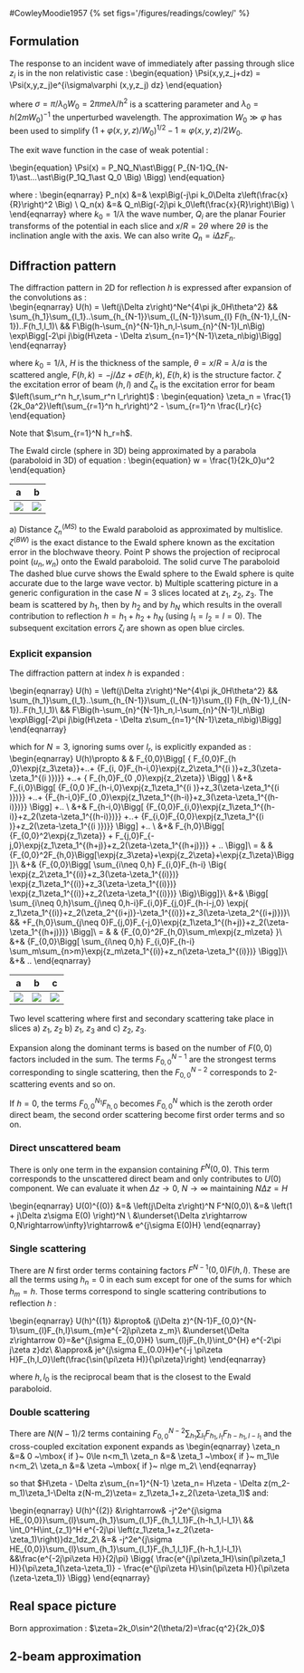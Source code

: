 #CowleyMoodie1957
{% set figs='/figures/readings/cowley/' %}

## Formulation
The response to an incident wave of immediately after passing through
slice $z_i$ is in the non relativistic case :
\begin{equation}
    \Psi(x,y,z_j+dz) = \Psi(x,y,z_j)e^{i\sigma\varphi (x,y,z_j) dz}
\end{equation}

where $\sigma=\pi/\lambda_0W_0=2\pi me\lambda/h^2$
is a scattering parameter and
$\lambda_0=h(2mW_0)^{-1}$ the unperturbed wavelength.
The approximation $W_0\gg \varphi$ has been used to simplify
$(1+\varphi(x,y,z)/W_0)^{1/2}-1\approx \varphi(x,y,z)/2W_0$.

The exit wave function in the case of weak potential :

\begin{equation}
  \Psi(x) = P_NQ_N\ast\Bigg( P_{N-1}Q_{N-1}\ast...\ast\Big(P_1Q_1\ast Q_0 \Big)  \Bigg)
\end{equation}

where :
\begin{eqnarray}
  P_n(x) &=& \exp\Big(-j\pi k_0\Delta z\left(\frac{x}{R}\right)^2 \Big) \\
  Q_n(x) &=& Q_n\Big(-2j\pi k_0\left(\frac{x}{R}\right)\Big)   \\
\end{eqnarray}
where
$k_0=1/\lambda$ the wave number,
$Q_i$ are the planar Fourier transforms of the potential in each slice and
$x/R=2\theta$ where $2\theta$ is the inclination angle with the axis.
We can also write $Q_n=i\Delta zF_n$.


## Diffraction pattern  

The diffraction pattern in 2D for reflection $h$ is expressed after expansion of the convolutions as :   
\begin{eqnarray}
  U(h) = \left(j\Delta z\right)^Ne^{4\pi jk_0H\theta^2} &&
  \sum_{h_1}\sum_{l_1}..\sum_{h_{N-1}}\sum_{l_{N-1}}\sum_{l}
  F(h_{N-1},l_{N-1})..F(h_1,l_1)\\
  && F\Big(h-\sum_{n}^{N-1}h_n,l-\sum_{n}^{N-1}l_n\Big)
  \exp\Bigg[-2\pi j\big(H\zeta - \Delta z\sum_{n=1}^{N-1}\zeta_n\big)\Bigg]
\end{eqnarray}

where $k_0=1/\lambda$, $H$ is the thickness of the sample, $\theta=x/R=\lambda/a$ is the scattered angle, $F(h,k)=-j/\Delta z + \sigma E(h,k)$, $E(h,k)$ is the structure factor.
$\zeta$ the excitation error of beam $(h,l)$ and $\zeta_n$ is the excitation error for beam $\left(\sum_r^n h_r,\sum_r^n l_r\right)$ :
\begin{equation}
  \zeta_n = \frac{1}{2k_0a^2}\left(\sum_{r=1}^n h_r\right)^2 - \sum_{r=1}^n \frac{l_r}{c}
\end{equation}

Note that $\sum_{r=1}^N h_r=h$.

The Ewald circle (sphere in 3D) being approximated by a parabola (paraboloid in 3D) of equation :
\begin{equation}
  w = \frac{1}{2k_0}u^2
\end{equation}

a  | b
-- | --
[![]({{figs}}parabola.svg)]({{figs}}parabola.svg) | [![]({{figs}}scat3_1.svg)]({{figs}}scat3_1.svg)

a) Distance $\zeta_n^{(MS)}$ to the Ewald paraboloid as approximated by multislice.
$\zeta^{(BW)}$ is the exact distance to the Ewald sphere known as the excitation error in the blochwave theory.
Point P shows the projection of reciprocal point $(u_n,w_n)$ onto the Ewald paraboloid.
The solid curve The paraboloid The dashed blue curve shows the Ewald sphere  to the Ewald sphere is quite accurate due to the large wave vector.
b) Multiple scattering picture in a generic configuration in the case $N=3$ slices located at $z_1$, $z_2$, $z_3$. The beam is scattered by $h_1$, then by $h_2$ and by $h_N$ which results in the overall contribution to reflection $h=h_1+h_2+h_N$ (using $l_1=l_2=l=0$). The subsequent excitation errors $\zeta_i$ are shown as open blue circles.


### Explicit expansion

The diffraction pattern at index $h$ is expanded :

\begin{eqnarray}
  U(h) = \left(j\Delta z\right)^Ne^{4\pi jk_0H\theta^2} &&
  \sum_{h_1}\sum_{l_1}..\sum_{h_{N-1}}\sum_{l_{N-1}}\sum_{l}
  F(h_{N-1},l_{N-1})..F(h_1,l_1)\\
  && F\Big(h-\sum_{n}^{N-1}h_n,l-\sum_{n}^{N-1}l_n\Big)
  \exp\Bigg[-2\pi j\big(H\zeta - \Delta z\sum_{n=1}^{N-1}\zeta_n\big)\Bigg]
\end{eqnarray}

which for $N=3$, ignoring sums over $l_r$, is explicitly expanded as :
\begin{eqnarray}
  U(h)\propto
      & & F_{0,0}\Bigg[
        { F_{0,0}F_{h  ,0}\expj{z_3\zeta}}+..+
        {F_{i,  0}F_{h-i,0}\expj{z_2\zeta_1^{(i  )}+z_3(\zeta-\zeta_1^{(i  )})}} +..+
        { F_{h,0}F_{0  ,0}\expj{z_2\zeta}}
        \Bigg] \\
      &+& F_{i,0}\Bigg[
        {F_{0,0  }F_{h-i,0}\expj{z_1\zeta_1^{(i  )}+z_3(\zeta-\zeta_1^{(i  )})}} +..+
        {F_{h-i,0}F_{0  ,0}\expj{z_1\zeta_1^{(h-i)}+z_3(\zeta-\zeta_1^{(h-i)})}}
        \Bigg] +.. \\
      &+& F_{h-i,0}\Bigg[
        {F_{0,0}F_{i,0}\expj{z_1\zeta_1^{(h-i)}+z_2(\zeta-\zeta_1^{(h-i)})}} +..+
        {F_{i,0}F_{0,0}\expj{z_1\zeta_1^{(i  )}+z_2(\zeta-\zeta_1^{(i  )})}}
        \Bigg] +.. \\
      &+& F_{h,0}\Bigg[
        {F_{0,0}^2\expj{z_1\zeta}}
        + F_{j,0}F_{-j,0}\expj{z_1\zeta_1^{(h+j)}+z_2(\zeta-\zeta_1^{(h+j)})} + ..
        \Bigg]\\
    = & & {F_{0,0}^2F_{h,0}\Bigg[\expj{z_3\zeta}+\expj{z_2\zeta}+\expj{z_1\zeta}\Bigg]}\\
      &+& {F_{0,0}\Bigg[
        \sum_{i\neq 0,h} F_{i,0}F_{h-i} \Big\{
          \expj{z_2\zeta_1^{(i)}+z_3(\zeta-\zeta_1^{(i)})}
          \expj{z_1\zeta_1^{(i)}+z_3(\zeta-\zeta_1^{(i)})}
          \expj{z_1\zeta_1^{(i)}+z_2(\zeta-\zeta_1^{(i)})}
        \Big\}\Bigg]}\\
      &+& \Bigg[
        \sum_{i\neq 0,h}\sum_{j\neq 0,h-i}F_{i,0}F_{j,0}F_{h-i-j,0}
           \expj{ z_1\zeta_1^{(i)}+z_2(\zeta_2^{(i+j)}-\zeta_1^{(i)})+z_3(\zeta-\zeta_2^{(i+j)})}\\
        && +F_{h,0}\sum_{j\neq 0}F_{j,0}F_{-j,0}\expj{z_1\zeta_1^{(h+j)}+z_2(\zeta-\zeta_1^{(h+j)})}
          \Bigg]\\
    = & & {F_{0,0}^2F_{h,0}\sum_m\expj{z_m\zeta} }\\
      &+& {F_{0,0}\Bigg[
        \sum_{i\neq 0,h} F_{i,0}F_{h-i} \sum_m\sum_{n>m}\expj{z_m\zeta_1^{(i)}+z_n(\zeta-\zeta_1^{(i)})}
        \Bigg]}\\
      &+& ..
\end{eqnarray}

a  | b  | c
-- | -- | --
[![]({{figs}}scat2_0.svg)]({{figs}}scat2_0.svg) |  [![]({{figs}}scat2_1.svg)]({{figs}}scat2_1.svg) |  [![]({{figs}}scat2_2.svg)]({{figs}}scat2_2.svg) |

Two level scattering where first and secondary scattering take place in slices a) $z_1$, $z_2$ b) $z_1$, $z_3$ and c) $z_2$, $z_3$.


Expansion along the dominant terms is based on the number of $F(0,0)$ factors included in the sum.
The terms $F_{0,0}^{N-1}$ are the strongest terms corresponding to single scattering, then the $F_{0,0}^{N-2}$ corresponds to 2-scattering events and so on.

If $h=0$, the terms $F_{0,0}^{N_1}F_{h,0}$ becomes $F^N_{0,0}$ which is the zeroth order direct beam,
the second order scattering become first order terms and so on.


### Direct unscattered beam

There is only one term in the expansion containing $F^N(0,0)$. This term corresponds to the unscattered direct beam and only contributes to $U(0)$ component. We can evaluate it when $\Delta z\rightarrow 0$, $N\rightarrow\infty$ maintaining $N\Delta z=H$

\begin{eqnarray}
  U(0)^{(0)}
    &=& \left(j\Delta z\right)^N F^N(0,0)\\
    &=& \left(1 + j\Delta z\sigma E(0) \right)^N \\
    &\underset{\Delta z\rightarrow 0,N\rightarrow\infty}\rightarrow& e^{j\sigma E(0)H}
\end{eqnarray}

### Single scattering
There are $N$ first order terms containing factors $F^{N-1}(0,0)F(h,l)$.
These are all the terms using $h_n=0$ in each sum except for one of the sums for which $h_m=h$. Those terms correspond to single scattering contributions to reflection $h$ :

\begin{eqnarray}
  U(h)^{(1)} &\propto&
    (j\Delta z)^{N-1}F_{0,0}^{N-1}\sum_{l}F_{h,l}\sum_{m}e^{-2j\pi\zeta z_m}\\
    &\underset{\Delta z\rightarrow 0}=&e^{j\sigma E_{0,0}H}
      \sum_{l}jF_{h,l}\int_0^{H} e^{-2\pi j\zeta z}dz\\
    &\approx& je^{j\sigma E_{0.0}H}e^{-j \pi\zeta H}F_{h,l_0}\left(\frac{\sin(\pi\zeta H)}{\pi\zeta}\right)
\end{eqnarray}

where $h,l_0$ is the reciprocal beam that is the closest to the Ewald paraboloid.


### Double scattering

There are $N(N-1)/2$ terms containing
$F_{0,0}^{N-2}\sum_{h_1}\sum_{l_1}F_{h_1,l_1}F_{h-h_1,l-l_1}$ and the cross-coupled excitation exponent expands as
\begin{eqnarray}
  \zeta_n &=& 0       ~\mbox{  if  }~ 0\le n<m_1\\
  \zeta_n &=& \zeta_1 ~\mbox{  if  }~ m_1\le n<m_2\\
  \zeta_n &=& \zeta   ~\mbox{  if  }~ n\ge m_2\\
\end{eqnarray}

so that
$H\zeta - \Delta z\sum_{n=1}^{N-1} \zeta_n=
H\zeta - \Delta z(m_2-m_1)\zeta_1-\Delta z(N-m_2)\zeta=
z_1\zeta_1+z_2(\zeta-\zeta_1)$
and:

\begin{eqnarray}
  U(h)^{(2)} &\rightarrow&
    -j^2e^{j\sigma HE_{0,0}}\sum_{l}\sum_{h_1}\sum_{l_1}F_{h_1,l_1}F_{h-h_1,l-l_1}\\
    && \int_0^H\int_{z_1}^H  e^{-2j\pi \left(z_1\zeta_1+z_2(\zeta-\zeta_1)\right)}dz_1dz_2\\
    &=& -j^2e^{j\sigma HE_{0,0}}\sum_{l}\sum_{h_1}\sum_{l_1}F_{h_1,l_1}F_{h-h_1,l-l_1}\\
    &&\frac{e^{-2j\pi\zeta H}}{2j\pi}
    \Bigg\{
        \frac{e^{j\pi\zeta_1H}\sin(\pi\zeta_1 H)}{\pi\zeta_1(\zeta-\zeta_1)}
      - \frac{e^{j\pi\zeta  H}\sin(\pi\zeta   H)}{\pi\zeta  (\zeta-\zeta_1)}
    \Bigg\}
\end{eqnarray}

## Real space picture

Born approximation :
$\zeta=2k_0\sin^2(\theta/2)=\frac{q^2}{2k_0}$


## 2-beam approximation
